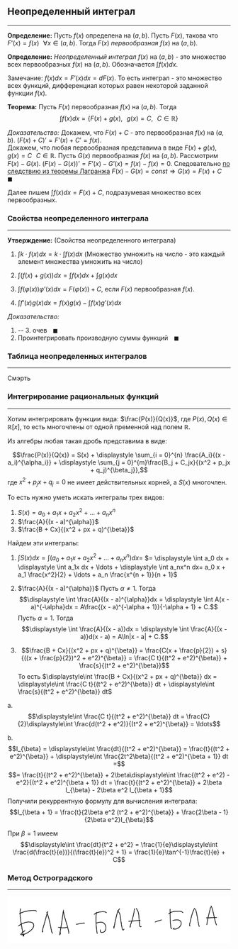 ## Неопределенный интеграл

---

**Определение:**<a name="definition-0"></a> Пусть $f(x)$ определена на $(a, b)$. Пусть $F(x)$, такова что $F’(x) = f(x) \,\,\,\, \forall x \in (a, b)$. Тогда $F(x)$ *первообразная* $f(x)$ на $(a, b)$.

**Определение:**<a name="definition-1"></a> *Неопределенный интеграл* $f(x)$ на $(a, b)$ - это множество всех первообразных $f(x)$ на $(a, b)$. Обозначается $\displaystyle \int f(x)dx$.

Замечание: $f(x)dx = F’(x)dx = dF(x)$. То есть интеграл - это множество всех функций, дифференциал которых равен некоторой заданной функции $f(x)$.

**Теорема:**<a name="theorem-0"></a> Пусть $F(x)$ первообразная $f(x)$ на $(a, b)$. Тогда 
$$\displaystyle \int f(x)dx = \{F(x) + g(x), \,\,\,\, g(x) = C, \,\,\,\, C \in \mathbb{R}\}$$

*Доказательство:* Докажем, что $F(x) + C$ - это первообразная $f(x)$ на $(a, b)$. $(F(x) + C)’ = F’(x) + C’ = f(x)$.<br>
Докажем, что любая первообразная представима в виде $F(x) + g(x), \,\,\,\, g(x) = C \,\,\,\, C \in \mathbb{R}$. Пусть $G(x)$ первообразная $f(x)$ на $(a, b)$. Рассмотрим $F(x) - G(x)$. $(F(x) - G(x))’ = F’(x) - G’(x) = f(x) - f(x) = 0$. Следовательно [по следствию из теоремы Лагранжа](https://calculus-with-cats.github.io/lections/#corollary-4) $F(x) - G(x) = const \Rightarrow G(x) = F(x) + C \,\,\,\,\blacksquare$

Далее пишем $\displaystyle \int f(x) dx = F(x) + C$, подразумевая множество всех первообразных.

### Свойства неопределенного интеграла

---

**Утверждение:**<a name="statement-0"></a> (Свойства неопределенного интеграла)

1. $\displaystyle \int k \cdot f(x) dx = k \cdot \displaystyle \int f(x) dx$ (Множество умножить на число - это каждый элемент множества умножить на число)

2. $\displaystyle \int (f(x) + g(x)) dx = \displaystyle \int f(x) dx + \displaystyle \int g(x) dx$

3. $\displaystyle \int f(\varphi(x)) \varphi’(x) dx = F(\varphi(x)) + C$, если $F(x)$ первообразная $f(x)$.

4. $\displaystyle \int f’(x) g(x) dx = f(x)g(x) - \displaystyle \int f(x) g’(x) dx$

*Доказательство:*

1. -- 3. очев $\,\,\,\,\blacksquare$
4. Проинтегрировать производную суммы функций $\,\,\,\,\blacksquare$

### Таблица неопределенных интегралов

---

Смэрть

### Интегрирование рациональных функций

---

Хотим интегрировать функции вида: $\frac{P(x)}{Q(x)}$, где $P(x), Q(x) \in \mathbb{R}[x]$, то есть многочлены от одной пременной над полем $\mathbb{R}$.

Из алгебры любая такая дробь представима в виде:

$$\frac{P(x)}{Q(x)} = S(x) + \displaystyle \sum_{i = 0}^{n} \frac{A_i}{(x - a_i)^{\alpha_i}} + \displaystyle \sum_{j = 0}^{m}\frac{B_j + C_jx}{(x^2 + p_jx + q_j)^{\beta_j}},$$ где $x^2 + p_jx + q_j = 0$ не имеет действительных корней, а $S(x)$ многочлен.

То есть нужно уметь искать интегралы трех видов:

1. $S(x) = a_0 + a_1x + a_2x^2 + \ldots + a_nx^n$
2. $\frac{A}{(x - a)^{\alpha}}$
3. $\frac{B + Cx}{(x^2 + px + q)^{\beta}}$

Найдем эти интегралы:

1. $\displaystyle \int S(x)dx = \displaystyle \int (a_0 + a_1x + a_2x^2 + \ldots + a_nx^n)dx=$ 
$= \displaystyle \int a_0 dx + \displaystyle \int a_1x dx + \ldots + \displaystyle \int a_nx^n dx= a_0 x + a_1 \frac{x^2}{2} + \ldots + a_n \frac{x^{n + 1}}{n + 1}$

2. $\frac{A}{(x - a)^{\alpha}}$ Пусть $\alpha \ne 1$. Тогда 
$$\displaystyle \int \frac{A}{(x - a)^{\alpha}}dx = \displaystyle \int A(x - a)^{-\alpha}dx = A\frac{(x - a)^{-\alpha + 1}}{-\alpha + 1} + C.$$
Пусть $\alpha = 1$. Тогда
$$\displaystyle \int \frac{A}{(x - a)}dx = \displaystyle \int \frac{A}{(x - a)}d(x - a) = A\ln|x - a| + C.$$

3. $$\frac{B + Cx}{(x^2 + px + q)^{\beta}} = 
\frac{C(x + \frac{p}{2}) + s}{((x + \frac{p}{2})^2 + e^2)^{\beta}} = \frac{C t}{(t^2 + e^2)^{\beta}} + \frac{s}{(t^2 + e^2)^{\beta}}$$
То есть $\displaystyle\int \frac{B + Cx}{(x^2 + px + q)^{\beta}} dx = \displaystyle\int \frac{C t}{(t^2 + e^2)^{\beta}} dt + \displaystyle\int \frac{s}{(t^2 + e^2)^{\beta}} dt$

a. $$\displaystyle\int \frac{C t}{(t^2 + e^2)^{\beta}} dt = \frac{C}{2}\displaystyle\int \frac{d(t^2 + e^2)}{(t^2 + e^2)^{\beta}} = \ldots$$

b. $$I_{\beta} = \displaystyle\int \frac{dt}{(t^2 + e^2)^{\beta}} = \frac{t}{(t^2 + e^2)^{\beta}} + \displaystyle\int \frac{2t^2\beta}{(t^2 + e^2)^{\beta + 1}} dt =$$
$$= \frac{t}{(t^2 + e^2)^{\beta}} + 2\beta\displaystyle\int \frac{(t^2 + e^2) - e^2}{(t^2 + e^2)^{\beta + 1}} dt = \frac{t}{(t^2 + e^2)^{\beta}} + 2\beta I_{\beta} - 2\beta e^2 I_{\beta + 1}$$
Получили рекуррентную формулу для вычисления интеграла:
$$I_{\beta + 1} = \frac{t}{2\beta e^2 (t^2 + e^2)^{\beta}} + \frac{2\beta - 1}{2\beta e^2}I_{\beta}$$

При $\beta = 1$ имеем $$\displaystyle\int \frac{dt}{t^2 + e^2} = \frac{1}{e}\displaystyle\int \frac{d(\frac{t}{e})}{(\frac{t}{e})^2 + 1} = \frac{1}{e}\tan^{-1}\frac{t}{e} + C$$

### Метод Остроградского

---

![](img/blah-blah.png)